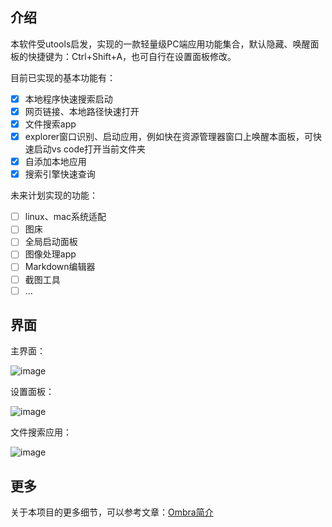 ## 介绍

本软件受utools启发，实现的一款轻量级PC端应用功能集合，默认隐藏、唤醒面板的快捷键为：Ctrl+Shift+A，也可自行在设置面板修改。

目前已实现的基本功能有：

- [x] 本地程序快速搜索启动
- [x] 网页链接、本地路径快速打开
- [x] 文件搜索app
- [x] explorer窗口识别、启动应用，例如快在资源管理器窗口上唤醒本面板，可快速启动vs code打开当前文件夹
- [x] 自添加本地应用
- [x] 搜索引擎快速查询

未来计划实现的功能：

- [ ] linux、mac系统适配
- [ ] 图床
- [ ] 全局启动面板
- [ ] 图像处理app
- [ ] Markdown编辑器
- [ ] 截图工具
- [ ] ...

## 界面

主界面：

![image](https://github.com/ys928/Ombra/assets/80371119/3e529d21-7a12-4575-bf1f-12cdd0595262)

设置面板：

![image](https://github.com/ys928/Ombra/assets/80371119/9c669d53-4f12-4717-9278-1dd8406f0565)


文件搜索应用：

![image](https://github.com/ys928/Ombra/assets/80371119/459a41a2-929f-4001-9602-c505a4f3db00)



## 更多

关于本项目的更多细节，可以参考文章：[Ombra简介](https://www.kucoding.com/article/222.html)
